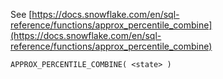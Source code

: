 See [https://docs.snowflake.com/en/sql-reference/functions/approx_percentile_combine](https://docs.snowflake.com/en/sql-reference/functions/approx_percentile_combine)
```
APPROX_PERCENTILE_COMBINE( <state> )
```

